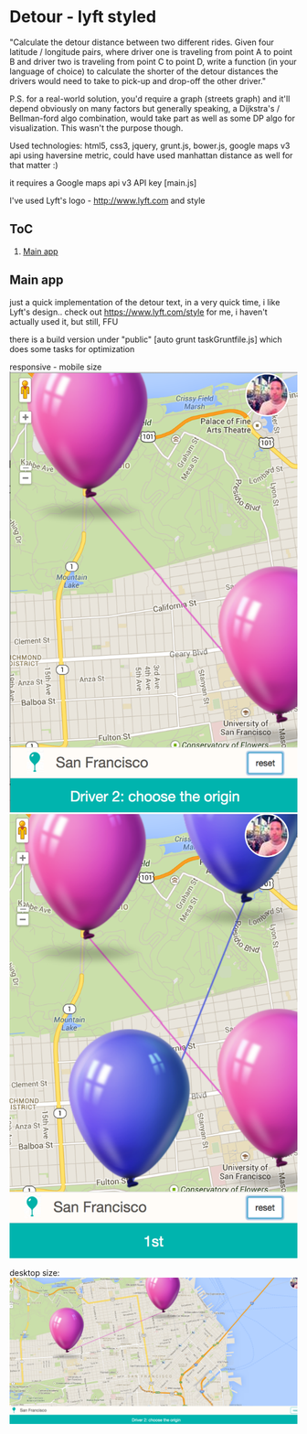 Detour - lyft styled
====================

"Calculate the detour distance between two different rides. Given four latitude / longitude pairs, where driver one is traveling from point A to point B and driver two is traveling from point C to point D, write a function (in your language of choice) to calculate the shorter of the detour distances the drivers would need to take to pick-up and drop-off the other driver."


P.S.
for a real-world solution, you'd require a graph (streets graph) and it'll depend obviously on many factors but generally speaking, a Dijkstra's / Bellman-ford algo combination, would take part as well as some DP algo for visualization. This wasn't the purpose though.



Used technologies: html5, css3, jquery, grunt.js, bower.js, google maps v3 api
using haversine metric, could have used manhattan distance as well for that matter :)


it requires a Google maps api v3 API key [main.js]

I've used Lyft's logo - http://www.lyft.com and style 


ToC
---------------------

1. [Main app](#main)


<a name="main">Main app</a>
---------------------

just a quick implementation of the detour text, in a very quick time, i like Lyft's design.. 
check out https://www.lyft.com/style for me, i haven't actually used it, but still, FFU

there is a build version under "public" [auto grunt taskGruntfile.js] which does some tasks for optimization


responsive - mobile size
![](https://raw.githubusercontent.com/xmen4u/detour/master/img1.png)
![](https://raw.githubusercontent.com/xmen4u/detour/master/img2.png)

desktop size:
![](https://raw.githubusercontent.com/xmen4u/detour/master/img3.png)
